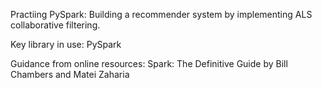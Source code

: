 Practiing PySpark: Building a recommender system by implementing ALS collaborative filtering.

Key library in use:
PySpark

Guidance from online resources:
Spark: The Definitive Guide by Bill Chambers and Matei Zaharia
